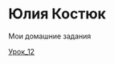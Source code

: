 # Юлия Костюк
Мои домашние задания


[Урок_12](аhttps://yuliyakastsiuk.github.io/Lesson_12/github/src/ "Мое Д/З")
